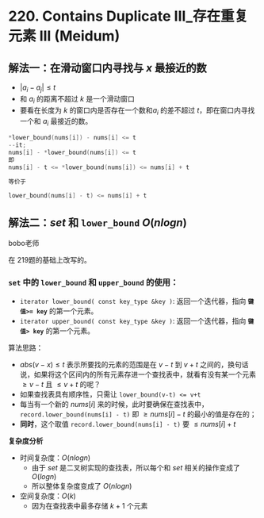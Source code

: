 # 220. Contains Duplicate III_存在重复元素 III (Meidum)

## 解法一：在滑动窗口内寻找与 $x$ 最接近的数

- $|a_{i} - a_{j}| \le t$
- 和 $a_{i}$ 的距离不超过 $k$ 是一个滑动窗口
- 要看在长度为 $k$ 的窗口内是否存在一个数和$a_{i}$ 的差不超过 $t$，即在窗口内寻找一个和 $a_{i}$ 最接近的数。

```cpp
*lower_bound(nums[i]) - nums[i] <= t
--it;
nums[i] - *lower_bound(nums[i]) <= t
即
nums[i] - t <= *lower_bound(nums[i]) <= nums[i] + t

等价于

lower_bound(nums[i] - t) <= nums[i] + t
```
## 解法二：$set$ 和 `lower_bound` $O(nlog{n})$

bobo老师

在 219题的基础上改写的。


### `set` 中的 `lower_bound` 和 `upper_bound` 的使用：
- `iterator lower_bound( const key_type &key )`: 返回一个迭代器，指向 **`键值>= key`** 的第一个元素。
- `iterator upper_bound( const key_type &key )`: 返回一个迭代器，指向 **`键值> key`** 的第一个元素。

算法思路：
- $abs(v-x) \le t$ 表示所要找的元素的范围是在 $v-t$ 到 $v+t$ 之间的，换句话说，如果将这个区间内的所有元素存进一个查找表中，就看有没有某一个元素 $\ge v-t$ 且 $\le v+t$ 的呢？
- 如果查找表具有顺序性，只需让 `lower_bound(v-t) <= v+t`
- 每当有一个新的 $nums[i]$ 来的时候，此时要确保在查找表中，`record.lower_bound(nums[i] - t)` 即 $\ge nums[i] - t$ 的最小的值是存在的；
- **同时**，这个取值 `record.lower_bound(nums[i] - t)` 要  $\le nums[i] + t$


**复杂度分析**
- 时间复杂度：$O(nlog{n})$
  - 由于 $set$ 是二叉树实现的查找表，所以每个和 $set$ 相关的操作变成了 $O(log n)$
  - 所以整体复杂度变成了 $O(nlog{n})$
- 空间复杂度：$O(k)$
  - 因为在查找表中最多存储 $k+1$ 个元素






